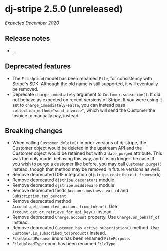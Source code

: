 # dj-stripe 2.5.0 (unreleased)

_Expected December 2020_

## Release notes

-   …

## Deprecated features

-   The `FileUpload` model has been renamed `File`, for consistency with Stripe's SDK.
    Although the old name is still supported, it will eventually be removed.
-   Deprecate `charge_immediately` argument to `Customer.subscribe()`. It did not behave
    as expected on recent versions of Stripe. If you were using it set to
    `charge_immediately=False`, you can instead pass `collection_method="send_invoice"`,
    which will send the Customer the invoice to manually pay, instead.

## Breaking changes

-   When calling `Customer.delete()` in prior versions of dj-stripe, the Customer object
    would be deleted in the upstream API and the Customer object would be retained but
    with a `date_purged` attribute. This was the only model behaving this way, and it is
    no longer the case. If you wish to purge a customer like before, you may call
    `Customer.purge()` instead, though that method may be removed in future versions as
    well.
-   Remove deprecated DRF integration (`djstripe.contrib.rest_framework`)
-   Remove deprecated `djstripe.decorators` module
-   Remove deprecated `djstripe.middleware` module
-   Remove deprecated fields `Account.business_vat_id` and `Subscription.tax_percent`
-   Remove deprecated method `Account.get_connected_account_from_token()`. Use
    `Account.get_or_retrieve_for_api_key()` instead.
-   Remove deprecated `Charge.account` property. Use `Charge.on_behalf_of` instead.
-   Remove deprecated `Customer.has_active_subscription()` method. Use
    `Customer.is_subscribed_to(product)` instead.
-   `FileUploadPurpose` enum has been renamed `FilePurpose`.
-   `FileUploadType` enum has been renamed `FileType`.
